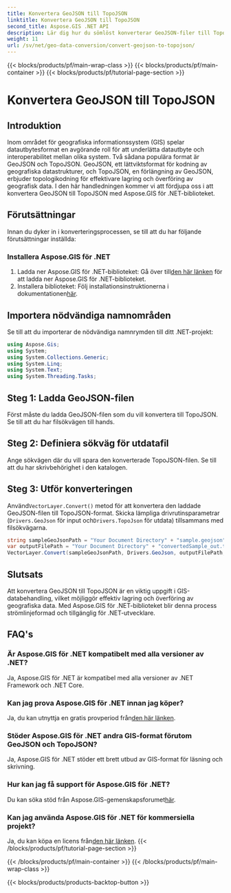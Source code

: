 ```yaml
---
title: Konvertera GeoJSON till TopoJSON
linktitle: Konvertera GeoJSON till TopoJSON
second_title: Aspose.GIS .NET API
description: Lär dig hur du sömlöst konverterar GeoJSON-filer till TopoJSON-format med Aspose.GIS för .NET-biblioteket. Öka effektiviteten i din GIS-databehandling.
weight: 11
url: /sv/net/geo-data-conversion/convert-geojson-to-topojson/
---
```


{{< blocks/products/pf/main-wrap-class >}}
{{< blocks/products/pf/main-container >}}
{{< blocks/products/pf/tutorial-page-section >}}

# Konvertera GeoJSON till TopoJSON

## Introduktion
Inom området för geografiska informationssystem (GIS) spelar datautbytesformat en avgörande roll för att underlätta datautbyte och interoperabilitet mellan olika system. Två sådana populära format är GeoJSON och TopoJSON. GeoJSON, ett lättviktsformat för kodning av geografiska datastrukturer, och TopoJSON, en förlängning av GeoJSON, erbjuder topologikodning för effektivare lagring och överföring av geografisk data. I den här handledningen kommer vi att fördjupa oss i att konvertera GeoJSON till TopoJSON med Aspose.GIS för .NET-biblioteket.
## Förutsättningar
Innan du dyker in i konverteringsprocessen, se till att du har följande förutsättningar inställda:
### Installera Aspose.GIS för .NET
1.  Ladda ner Aspose.GIS för .NET-biblioteket: Gå över till[den här länken](https://releases.aspose.com/gis/net/) för att ladda ner Aspose.GIS för .NET-biblioteket.
2.  Installera biblioteket: Följ installationsinstruktionerna i dokumentationen[här](https://reference.aspose.com/gis/net/).

## Importera nödvändiga namnområden
Se till att du importerar de nödvändiga namnrymden till ditt .NET-projekt:
```csharp
using Aspose.Gis;
using System;
using System.Collections.Generic;
using System.Linq;
using System.Text;
using System.Threading.Tasks;
```

## Steg 1: Ladda GeoJSON-filen
Först måste du ladda GeoJSON-filen som du vill konvertera till TopoJSON. Se till att du har filsökvägen till hands.
## Steg 2: Definiera sökväg för utdatafil
Ange sökvägen där du vill spara den konverterade TopoJSON-filen. Se till att du har skrivbehörighet i den katalogen.
## Steg 3: Utför konverteringen
 Använd`VectorLayer.Convert()` metod för att konvertera den laddade GeoJSON-filen till TopoJSON-format. Skicka lämpliga drivrutinsparametrar (`Drivers.GeoJson` för input och`Drivers.TopoJson` för utdata) tillsammans med filsökvägarna.
```csharp
string sampleGeoJsonPath = "Your Document Directory" + "sample.geojson";
var outputFilePath = "Your Document Directory" + "convertedSample_out.topojson";
VectorLayer.Convert(sampleGeoJsonPath, Drivers.GeoJson, outputFilePath, Drivers.TopoJson);
```

## Slutsats
Att konvertera GeoJSON till TopoJSON är en viktig uppgift i GIS-databehandling, vilket möjliggör effektiv lagring och överföring av geografiska data. Med Aspose.GIS för .NET-biblioteket blir denna process strömlinjeformad och tillgänglig för .NET-utvecklare.
## FAQ's
### Är Aspose.GIS för .NET kompatibelt med alla versioner av .NET?
Ja, Aspose.GIS för .NET är kompatibel med alla versioner av .NET Framework och .NET Core.
### Kan jag prova Aspose.GIS för .NET innan jag köper?
 Ja, du kan utnyttja en gratis provperiod från[den här länken](https://releases.aspose.com/).
### Stöder Aspose.GIS för .NET andra GIS-format förutom GeoJSON och TopoJSON?
Ja, Aspose.GIS för .NET stöder ett brett utbud av GIS-format för läsning och skrivning.
### Hur kan jag få support för Aspose.GIS för .NET?
 Du kan söka stöd från Aspose.GIS-gemenskapsforumet[här](https://forum.aspose.com/c/gis/33).
### Kan jag använda Aspose.GIS för .NET för kommersiella projekt?
 Ja, du kan köpa en licens från[den här länken](https://purchase.aspose.com/buy).
{{< /blocks/products/pf/tutorial-page-section >}}

{{< /blocks/products/pf/main-container >}}
{{< /blocks/products/pf/main-wrap-class >}}

{{< blocks/products/products-backtop-button >}}
